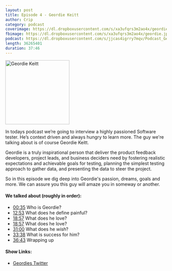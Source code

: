 ```yaml
---
layout: post
title: Episode 4 - Geordie Keitt
author: Crip
category: podcast
coverimage: https://dl.dropboxusercontent.com/s/xa3ufqrs3m2ao4x/geordie.jpg
fbimage: https://dl.dropboxusercontent.com/s/xa3ufqrs3m2ao4x/geordie.jpg
podcast: https://dl.dropboxusercontent.com/s/jjcas4igrry7mqv/Podcast_Geordie_301114.mp3
length: 36265401
duration: 37:46
---
```


<img src="https://dl.dropboxusercontent.com/s/xa3ufqrs3m2ao4x/geordie.jpg" class="post-image post-image--right" width="200" alt="Geordie Keitt">

<p class="lead">In todays podcast we’re going to interview a highly passioned Software tester. He’s context driven and always hungry to learn more. The guy we're talking about is of course Geordie Keitt.</p>

Geordie is a truly inspirational person that deliver the product feedback developers, project leads, and business deciders need by fostering realistic expectations and achievable goals for testing, planning the simplest testing approach to gather data, and presenting the data to steer the project.

So in this episode we dig deep into Geordie's passion, dreams, goals and more. We can assure you this guy will amaze you in someway or another.

#### We talked about (roughly in order):

* [00:35](#t=00:35) Who is Geordie?
* [12:53](#t=12:53) What does he define painful?
* [18:57](#t=18:57) What does he love?
* [18:57](#t=18:57) What does he love?
* [31:00](#t=31:00) What does he *wish*?
* [33:38](#t=33:38) What is success for him?
* [36:43](#t=36:43) Wrapping up

#### Show Links:

* [Geordies Twitter](https://twitter.com/geordiekeitt)
